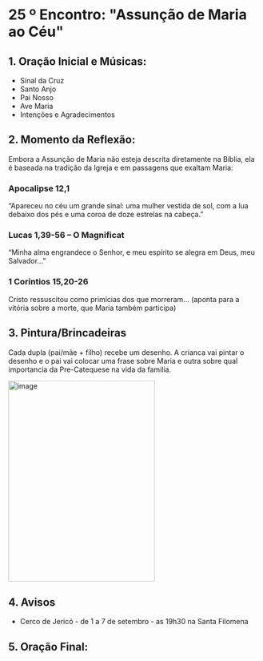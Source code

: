 # 25 º Encontro: "Assunção de Maria ao Céu"

## 1. Oração Inicial e Músicas:	
- Sinal da Cruz
- Santo Anjo
- Pai Nosso 
- Ave Maria 
- Intenções e Agradecimentos
  	
## 2. Momento da Reflexão:

Embora a Assunção de Maria não esteja descrita diretamente na Bíblia, ela é baseada na tradição da Igreja e em passagens que exaltam Maria:
### Apocalipse 12,1
“Apareceu no céu um grande sinal: uma mulher vestida de sol, com a lua debaixo dos pés e uma coroa de doze estrelas na cabeça.”
### Lucas 1,39-56 – O Magnificat
“Minha alma engrandece o Senhor, e meu espírito se alegra em Deus, meu Salvador...”
### 1 Coríntios 15,20-26
Cristo ressuscitou como primícias dos que morreram... (aponta para a vitória sobre a morte, que Maria também participa)
         
## 3. Pintura/Brincadeiras

Cada dupla (pai/mãe + filho) recebe um desenho. A crianca vai pintar o desenho e o pai vai colocar uma frase sobre Maria e outra sobre qual importancia da Pre-Catequese na vida da familia.

<img width="293" height="401" alt="image" src="https://github.com/user-attachments/assets/1b10f747-cc80-4669-9727-9a7264b40cce" />

## 4. Avisos

- Cerco de Jericó - de 1 a 7 de setembro - as 19h30 na Santa Filomena

## 5. Oração Final:
